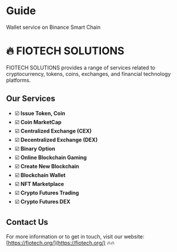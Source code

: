 # Guide
Wallet service on Binance Smart Chain

# 🔥 FIOTECH SOLUTIONS
FIOTECH SOLUTIONS provides a range of services related to cryptocurrency, tokens, coins, exchanges, and financial technology platforms.
## Our Services
- ☑️ **Issue Token, Coin**
- ☑️ **Coin MarketCap**
- ☑️ **Centralized Exchange (CEX)**
- ☑️ **Decentralized Exchange (DEX)**
- ☑️ **Binary Option**
- ☑️ **Online Blockchain Gaming**
- ☑️ **Create New Blockchain**
- ☑️ **Blockchain Wallet**
- ☑️ **NFT Marketplace**
- ☑️ **Crypto Futures Trading**
- ☑️ **Crypto Futures DEX**
## Contact Us
For more information or to get in touch, visit our website: [https://fiotech.org/](https://fiotech.org/) 🔥🔥
